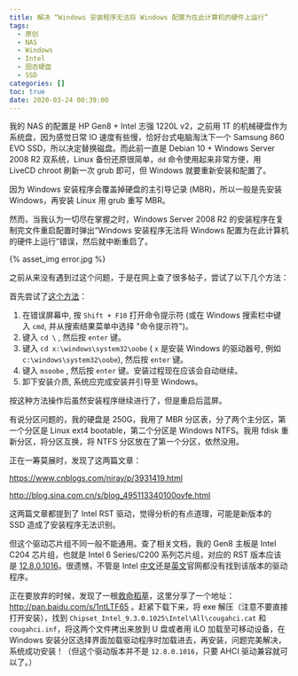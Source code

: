 ```yaml
---
title: 解决 “Windows 安装程序无法将 Windows 配置为在此计算机的硬件上运行”
tags:
  - 原创
  - NAS
  - Windows
  - Intel
  - 固态硬盘
  - SSD
categories: []
toc: true
date: 2020-03-24 00:39:00
---
```



我的 NAS 的配置是 HP Gen8 + Intel 志强 1220L v2，之前用 1T 的机械硬盘作为系统盘，因为感觉日常 IO 速度有些慢，恰好台式电脑淘汰下一个 Samsung 860 EVO SSD，所以决定替换磁盘。而此前一直是 Debian 10 + Windows Server 2008 R2 双系统，Linux 备份还原很简单，`dd` 命令使用起来非常方便，用 LiveCD chroot 刷新一次 grub 即可，但 Windows 就要重新安装和配置了。

因为 Windows 安装程序会覆盖掉硬盘的主引导记录 (MBR)，所以一般是先安装 Windows，再安装 Linux 用 grub 重写 MBR。


然而，当我认为一切尽在掌握之时，Windows Server 2008 R2 的安装程序在复制完文件重启配置时弹出“Windows 安装程序无法将 Windows 配置为在此计算机的硬件上运行”错误，然后就中断重启了。

{% asset_img error.jpg %}

之前从来没有遇到过这个问题，于是在网上查了很多帖子，尝试了以下几个方法：

首先尝试了[这个方法](https://www.dell.com/support/article/zh-cn/sln293812/windows-7-%E6%88%96-windows-10-%E5%AE%89%E8%A3%85%E6%9C%9F%E9%97%B4-windows-%E5%AE%89%E8%A3%85%E7%A8%8B%E5%BA%8F%E6%97%A0%E6%B3%95%E9%85%8D%E7%BD%AE%E4%B8%BA%E5%9C%A8%E6%AD%A4%E8%AE%A1%E7%AE%97%E6%9C%BA%E7%9A%84%E7%A1%AC%E4%BB%B6%E4%B8%8A%E8%BF%90%E8%A1%8C-%E9%94%99%E8%AF%AF?lang=zh)：

1. 在错误屏幕中, 按 `Shift + F10` 打开命令提示符 (或在 Windows 搜索栏中键入 `cmd`, 并从搜索结果菜单中选择 "命令提示符")。
2. 键入 `cd \` , 然后按 `enter` 键。
3. 键入 `cd x:\windows\system32\oobe` ( `x` 是安装 Windows 的驱动器号, 例如 `c:\windows\system32\oobe`), 然后按 `enter` 键。
4. 键入 `msoobe` , 然后按 `enter` 键。安装过程现在应该会自动继续。
5. 卸下安装介质, 系统应完成安装并引导至 Windows。


按这种方法操作后虽然安装程序继续进行了，但是重启后蓝屏。


有说分区问题的，我的硬盘是 250G，我用了 MBR 分区表，分了两个主分区，第一个分区是 Linux ext4 bootable，第二个分区是 Windows NTFS。我用 fdisk 重新分区，将分区互换，将 NTFS 分区放在了第一个分区，依然没用。


正在一筹莫展时，发现了这两篇文章：

https://www.cnblogs.com/niray/p/3931419.html

http://blog.sina.com.cn/s/blog_495113340100ovfe.html

这两篇文章都提到了 Intel RST 驱动，觉得分析的有点道理，可能是新版本的 SSD 造成了安装程序无法识别。

但这个驱动芯片组不同一般不能通用。查了相关文档，我的 Gen8 主板是 Intel C204 芯片组，也就是 Intel 6 Series/C200 系列芯片组，对应的 RST 版本应该是 [12.8.0.1016](https://www.techspot.com/drivers/driver/file/information/17341/)。很遗憾，不管是 Intel [中文](https://downloadcenter.intel.com/zh-cn/download/29339/-RST-)还是[英文](https://downloadcenter.intel.com/download/29094/Intel-Rapid-Storage-Technology-Intel-RST-User-Interface-and-Driver)官网都没有找到该版本的驱动程序。


正在要放弃的时候，发现了一根[救命稻草](https://www.chiphell.com/forum.php?mod=redirect&goto=findpost&ptid=1037686&pid=23415933)，这里分享了一个地址： http://pan.baidu.com/s/1ntLTF65 。赶紧下载下来，将 exe 解压（注意不要直接打开安装），找到 `Chipset_Intel_9.3.0.1025\Intel\All\cougahci.cat` 和 `cougahci.inf`，将这两个文件拷出来放到 U 盘或者用 iLO 加载至可移动设备，在 Windows 安装分区选择界面加载驱动程序时加载进去，再安装，问题完美解决，系统成功安装！（但这个驱动版本并不是 `12.8.0.1016`，只要 AHCI 驱动兼容就可以了。）
